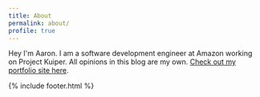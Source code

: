```yaml
---
title: About
permalink: about/
profile: true
---
```


Hey I'm Aaron. I am a software development engineer at Amazon working on Project Kuiper.
All opinions in this blog are my own. [Check out my portfolio site here](https://www.aaronccwong.com).

{% include footer.html %}